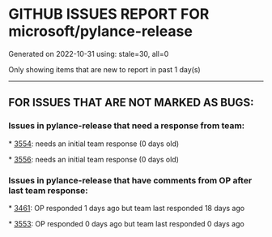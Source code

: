 
# GITHUB ISSUES REPORT FOR microsoft/pylance-release


Generated on 2022-10-31 using: stale=30, all=0


Only showing items that are new to report in past 1 day(s)


---

## FOR ISSUES THAT ARE NOT MARKED AS BUGS:


### Issues in pylance-release that need a response from team:


\* [3554](https://github.com/microsoft/pylance-release/issues/3554 "High cpu usage"): needs an initial team response (0 days old)

\* [3556](https://github.com/microsoft/pylance-release/issues/3556 "Wrong code color syntax highlighting due to docstring"): needs an initial team response (0 days old)

### Issues in pylance-release that have comments from OP after last team response:


\* [3461](https://github.com/microsoft/pylance-release/issues/3461 "Pylance causes Renaming to Format file"): OP responded 1 days ago but team last responded 18 days ago

\* [3553](https://github.com/microsoft/pylance-release/issues/3553 "Missing imports edge case with implicit namespace packages"): OP responded 0 days ago but team last responded 0 days ago
